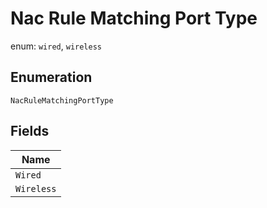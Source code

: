 
# Nac Rule Matching Port Type

enum: `wired`, `wireless`

## Enumeration

`NacRuleMatchingPortType`

## Fields

| Name |
|  --- |
| `Wired` |
| `Wireless` |

